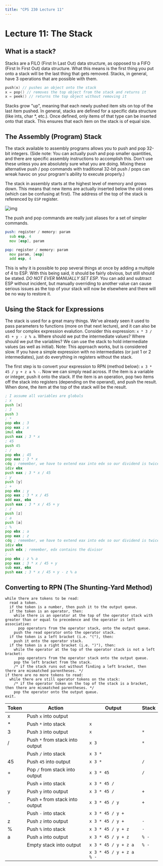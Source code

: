 ```yaml
---
title: "CPS 230 Lecture 11"
---
```


# Lecture 11: The Stack

## What is a stack?

Stacks are a FILO (First In Last Out) data structure, as opposed to a FIFO (First In First Out) data structure.  What this means is the first thing you put onto a stack will be the last thing that gets removed.  Stacks, in general, have 3 operations that are possible with them.

``` c
push(x) // pushes an object onto the stack
x = pop() // removes the top object from the stack and returns it
x = peek() // returns the top object without removing it
```

Stacks grow "up", meaning that each newly pushed item sits on top of the last item pushed.  In general, stacks are defined for a specific data structure (like ints, char \*, etc.).  Once defined, only items of that type can be inserted onto that stack.  This ensures that each item on the stack is of equal size.

## The Assembly (Program) Stack

The stack available to assembly programs allows you to push and pop 32-bit integers.  (Side note:  You can actually push and pop smaller quantities, and there are specific assembly instructions to accomplish this.  Don't use these unless you are absolutely sure what you are doing.  Mixing these alternative push / pop commands with traditional 32-bit push / pops can wreak havoc on your program's ability to execute properly.)

The stack in assembly starts at the highest level of memory and grows down.  This means that new items are actually inserted below the old ones (which can be confusing at first).  The address of the top of the stack is referenced by `ESP` register.

![img](/course/bju/content/cps230/images/lec_0_img_3.png)

The push and pop commands are really just aliases for a set of simpler commands.

``` asm
push: register / memory: param
  sub esp, 4
  mov [esp], param

pop: register / memory: param
  mov param, [esp]
  add esp, 4
```

This is why it is possible to pop several things at once by adding a multiple of 4 to ESP.  With this being said, it should be fairly obvious, but still should be stated.  *DO NOT EVER MANUALLY SET ESP.* You can add and subtract ESP without incident, but manually overriding to another value can cause serious issues as the top of your stack will now be elsewhere and there will be no way to restore it.

## Using the Stack for Expressions

The stack is used for a great many things.  We've already seen it used to pass parameters to functions (more on that next lecture), and it can also be used for complex expression evalution.  Consider this expression: `x * 3 / 45 + y - z % a`.  Where should we put the intermediate values?  Where should we put the variables?  We can use the stack to hold intermediate values (as well as initial).  Note: This approach works, but is considered slow.  If you have a simple expression with no intermediates (or just 1 or 2 intermediates), just do everything in registers without the stack.

The first step is to convert your expression to RPN (method below): `x 3 * 45 / y + z a % -`.  Now we can simply read across.  If the item is a variable or integer, push it onto the stack.  If the item is an operation, pop two items off the stack into registers (depending on the operand), and push the result.  When done, the item at the top of the stack will be the result.

``` asm
; I assume all variables are globals
; x
push [x]
; 3
push 3
; *
pop ebx ; 3
pop eax ; x
imul ebx
push eax ; 3 * x
; 45
push 45
; /
pop ebx ; 45
pop eax ; 3 * x
cdq ; remember, we have to extend eax into edx so our dividend is twice the size of the divisor
idiv ebx
push eax ; 3 * x / 45
; y
push [y]
; +
pop ebx ; y
pop eax ; 3 * x / 45
add eax, ebx
push eax ; 3 * x / 45 + y
; z
push [z]
; a
push [a]
; %
pop ebx ; a
pop eax ; z
cdq ; remember, we have to extend eax into edx so our dividend is twice the size of the divisor
idiv ebx
push edx ; remember, edx contains the divisor
; -
pop ebx ; z % a
pop eax ; 3 * x / 45 + y
sub eax, ebx
push eax ; 3 * x / 45 + y - z % a
```

## Converting to RPN (The Shunting-Yard Method)

``` text
while there are tokens to be read:
  read a token.
  if the token is a number, then push it to the output queue.
  if the token is an operator, then:
    while there is an operator at the top of the operator stack with greater than or equal to precedence and the operator is left associative:
      pop operators from the operator stack, onto the output queue.
    push the read operator onto the operator stack.
  if the token is a left bracket (i.e. "("), then:
    push it onto the operator stack.
  if the token is a right bracket (i.e. ")"), then:
    while the operator at the top of the operator stack is not a left bracket:
      pop operators from the operator stack onto the output queue.
    pop the left bracket from the stack.
    /* if the stack runs out without finding a left bracket, then there are mismatched parentheses. */
if there are no more tokens to read:
  while there are still operator tokens on the stack:
    /* if the operator token on the top of the stack is a bracket, then there are mismatched parentheses. */
    pop the operator onto the output queue.
exit.
```

| Token | Action | Output | Stack |
| --- | --- | --- | --- |
| x | Push `x` into output | | |
| * | Push `*` into stack | `x` | |
| 3 | Push `3` into output | `x` | `*` |
| / | Push `*` from stack into output | `x 3` | `*` |
| | Push `/` into stack | `x 3 *` |  |
| 45 | Push `45` into output | `x 3 *` | `/` |
| + | Pop `/` from stack into output | `x 3 * 45` | `/` |
|  | Push `+` into stack | `x 3 * 45 /` |  |
| y | Push `y` into output | `x 3 * 45 /` | `+` |
| - | Push `+` from stack into output | `x 3 * 45 / y` | `+` |
|  | Push `-` into stack | `x 3 * 45 / y +` |  |
| z | Push `z` into output | `x 3 * 45 / y +` | `-` |
| % | Push `%` into stack | `x 3 * 45 / y + z` | `-` |
| a | Push `a` into output | `x 3 * 45 / y + z` | `% -` |
| | Empty stack into output | `x 3 * 45 / y + z a` | `% -` |
| |  | `x 3 * 45 / y + z a % -` | |
